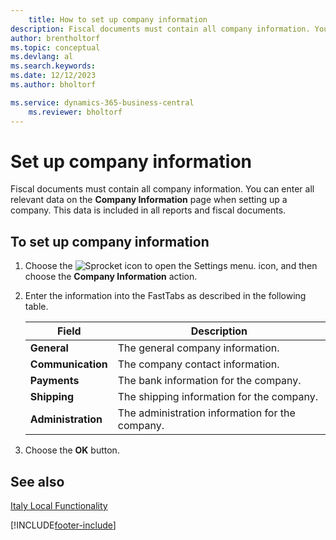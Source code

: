 ```yaml
---
    title: How to set up company information
description: Fiscal documents must contain all company information. You can enter all relevant data on the Company Information page when setting up a company.
author: brentholtorf
ms.topic: conceptual
ms.devlang: al
ms.search.keywords:
ms.date: 12/12/2023
ms.author: bholtorf

ms.service: dynamics-365-business-central
    ms.reviewer: bholtorf
---
```

# Set up company information
Fiscal documents must contain all company information. You can enter all relevant data on the **Company Information** page when setting up a company. This data is included in all reports and fiscal documents.  

## To set up company information  

1.  Choose the ![Sprocket icon to open the Settings menu.](../../media/ui-experience/settings_icon_small.png) icon, and then choose the **Company Information** action.
2.  Enter the information into the FastTabs as described in the following table.

    |Field|Description|  
    |-------------|---------------------------------------|  
    |**General**|The general company information.|  
    |**Communication**|The company contact information.|  
    |**Payments**|The bank information for the company.|  
    |**Shipping**|The shipping information for the company.|  
    |**Administration**|The administration information for the company.|  

3.  Choose the **OK** button.  

## See also  
 [Italy Local Functionality](italy-local-functionality.md)   


[!INCLUDE[footer-include](../../includes/footer-banner.md)]